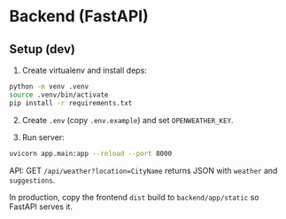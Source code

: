 # Backend (FastAPI)

## Setup (dev)

1. Create virtualenv and install deps:

```bash
python -m venv .venv
source .venv/bin/activate
pip install -r requirements.txt
```

2. Create `.env` (copy `.env.example`) and set `OPENWEATHER_KEY`.

3. Run server:

```bash
uvicorn app.main:app --reload --port 8000
```

API: GET `/api/weather?location=CityName` returns JSON with `weather` and `suggestions`.

In production, copy the frontend `dist` build to `backend/app/static` so FastAPI serves it.
